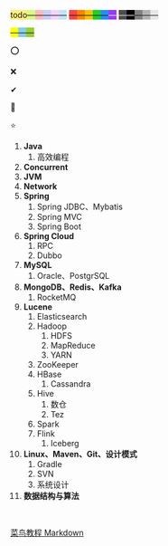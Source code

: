 <span style=background:#ffee7c>todo</span><span style=background:#d4fe7f>—</span><span style=background:#ffb8b8>—</span><span style=background:#c9ccff>—</span><span style=background:#f8d2ff>—</span><span style=background:#c2e2ff>—</span>
<span style=background:#ff4343>—</span><span style=background:#ff8000>—</span><span style=background:#fdc200>—</span><span style=background:#19d02a>—</span><span style=background:#258df6>—</span><span style=background:#993af9;color:#f1f1f1>—</span>
<span style=background:#4d4d4d;color:#e6e6e6>—</span><span style=background:#000000;color:white>—</span><span style=background:#808080>—</span><span style=background:#b3b3b3>—</span><span style=background:#e6e6e6>—</span>

<span style=background:yellow>—</span><span style=background:skyblue>—</span><span style=background:yellowgreen>—</span>



⭕

❌

✔

🌙

⭐



1. **Java**
   1. 高效编程
2. **Concurrent**
3. **JVM**
4. **Network**
5. **Spring**
   1. Spring JDBC、Mybatis
   2. Spring MVC
   3. Spring Boot
6. **Spring Cloud**
   1. RPC
   2. Dubbo
7. **MySQL**
   1. Oracle、PostgrSQL
8. **MongoDB、Redis、Kafka**
   1. RocketMQ
9. **Lucene**
   1. Elasticsearch
   2. Hadoop
      1. HDFS
      2. MapReduce
      3. YARN
   3. ZooKeeper
   4. HBase
      1. Cassandra
   5. Hive
      1. 数仓
      2. Tez
   6. Spark
   7. Flink
      1. Iceberg
10. **Linux、Maven、Git、设计模式**
    1. Gradle
    2. SVN
    3. 系统设计
11. **数据结构与算法**

&nbsp; 

[菜鸟教程 Markdown](https://www.runoob.com/markdown/md-tutorial.html)

&nbsp; 
